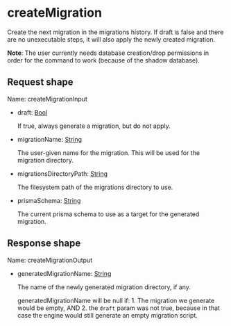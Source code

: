 # createMigration

Create the next migration in the migrations history. If draft is false and there are no
unexecutable steps, it will also apply the newly created migration.

**Note**: The user currently needs database creation/drop permissions in order for the
command to work (because of the shadow database).



## Request shape

Name: createMigrationInput

- draft: [Bool](../shapes/Bool.md)

  If true, always generate a migration, but do not apply.


- migrationName: [String](../shapes/String.md)

  The user-given name for the migration. This will be used for the migration directory.


- migrationsDirectoryPath: [String](../shapes/String.md)

  The filesystem path of the migrations directory to use.


- prismaSchema: [String](../shapes/String.md)

  The current prisma schema to use as a target for the generated migration.


## Response shape

Name: createMigrationOutput

- generatedMigrationName: [String](../shapes/String.md)

  The name of the newly generated migration directory, if any.
  
  generatedMigrationName will be null if: 1. The migration we generate would be empty,
  AND 2. the `draft` param was not true, because in that case the engine would
  still generate an empty migration script.


